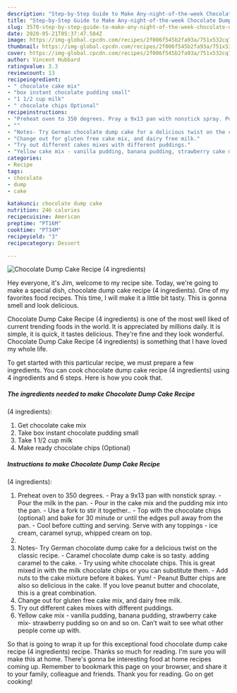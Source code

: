 ```yaml
---
description: "Step-by-Step Guide to Make Any-night-of-the-week Chocolate Dump Cake Recipe (4 ingredients)"
title: "Step-by-Step Guide to Make Any-night-of-the-week Chocolate Dump Cake Recipe (4 ingredients)"
slug: 3570-step-by-step-guide-to-make-any-night-of-the-week-chocolate-dump-cake-recipe-4-ingredients
date: 2020-05-21T05:37:47.584Z
image: https://img-global.cpcdn.com/recipes/2f006f545b2fa93a/751x532cq70/chocolate-dump-cake-recipe-4-ingredients-recipe-main-photo.jpg
thumbnail: https://img-global.cpcdn.com/recipes/2f006f545b2fa93a/751x532cq70/chocolate-dump-cake-recipe-4-ingredients-recipe-main-photo.jpg
cover: https://img-global.cpcdn.com/recipes/2f006f545b2fa93a/751x532cq70/chocolate-dump-cake-recipe-4-ingredients-recipe-main-photo.jpg
author: Vincent Hubbard
ratingvalue: 3.3
reviewcount: 13
recipeingredient:
- " chocolate cake mix"
- "box instant chocolate pudding small"
- "1 1/2 cup milk"
- " chocolate chips Optional"
recipeinstructions:
- "Preheat oven to 350 degrees. Pray a 9x13 pan with nonstick spray. Pour the milk in the pan. Pour in the cake mix and the pudding mix into the pan. Use a fork to stir it together.. Top with the chocolate chips (optional) and bake for 30 minute or until the edges pull away from the pan. Cool before cutting and serving. Serve with any toppings - ice cream, caramel syrup, whipped cream on top."
- ""
- "Notes- Try German chocolate dump cake for a delicious twist on the classic recipe. Caramel chocolate dump cake is so tasty. adding caramel to the cake. Try using white chocolate chips. This is great mixed in with the milk chocolate chips or you can substitute them. Add nuts to the cake mixture before it bakes. Yum! Peanut Butter chips are also so delicious in the cake. If you love peanut butter and chocolate, this is a great combination."
- "Change out for gluten free cake mix, and dairy free milk."
- "Try out different cakes mixes with different puddings."
- "Yellow cake mix - vanilla pudding, banana pudding, strawberry cake mix- strawberry pudding so on and so on. Can’t wait to see what other people come up with."
categories:
- Recipe
tags:
- chocolate
- dump
- cake

katakunci: chocolate dump cake 
nutrition: 246 calories
recipecuisine: American
preptime: "PT16M"
cooktime: "PT34M"
recipeyield: "3"
recipecategory: Dessert

---
```



![Chocolate Dump Cake Recipe
(4 ingredients)](https://img-global.cpcdn.com/recipes/2f006f545b2fa93a/751x532cq70/chocolate-dump-cake-recipe-4-ingredients-recipe-main-photo.jpg)

Hey everyone, it's Jim, welcome to my recipe site. Today, we're going to make a special dish, chocolate dump cake recipe
(4 ingredients). One of my favorites food recipes. This time, I will make it a little bit tasty. This is gonna smell and look delicious.



Chocolate Dump Cake Recipe
(4 ingredients) is one of the most well liked of current trending foods in the world. It is appreciated by millions daily. It is simple, it is quick, it tastes delicious. They're fine and they look wonderful. Chocolate Dump Cake Recipe
(4 ingredients) is something that I have loved my whole life.


To get started with this particular recipe, we must prepare a few ingredients. You can cook chocolate dump cake recipe
(4 ingredients) using 4 ingredients and 6 steps. Here is how you cook that.

<!--inarticleads1-->

##### The ingredients needed to make Chocolate Dump Cake Recipe
(4 ingredients):

1. Get  chocolate cake mix
1. Take box instant chocolate pudding small
1. Take 1 1/2 cup milk
1. Make ready  chocolate chips (Optional)




<!--inarticleads2-->

##### Instructions to make Chocolate Dump Cake Recipe
(4 ingredients):

1. Preheat oven to 350 degrees. - Pray a 9x13 pan with nonstick spray. - Pour the milk in the pan. - Pour in the cake mix and the pudding mix into the pan. - Use a fork to stir it together.. - Top with the chocolate chips (optional) and bake for 30 minute or until the edges pull away from the pan. - Cool before cutting and serving. Serve with any toppings - ice cream, caramel syrup, whipped cream on top.
1. 
1. Notes- Try German chocolate dump cake for a delicious twist on the classic recipe. - Caramel chocolate dump cake is so tasty. adding caramel to the cake. - Try using white chocolate chips. This is great mixed in with the milk chocolate chips or you can substitute them. - Add nuts to the cake mixture before it bakes. Yum! - Peanut Butter chips are also so delicious in the cake. If you love peanut butter and chocolate, this is a great combination.
1. Change out for gluten free cake mix, and dairy free milk.
1. Try out different cakes mixes with different puddings.
1. Yellow cake mix - vanilla pudding, banana pudding, strawberry cake mix- strawberry pudding so on and so on. Can’t wait to see what other people come up with.




So that is going to wrap it up for this exceptional food chocolate dump cake recipe
(4 ingredients) recipe. Thanks so much for reading. I'm sure you will make this at home. There's gonna be interesting food at home recipes coming up. Remember to bookmark this page on your browser, and share it to your family, colleague and friends. Thank you for reading. Go on get cooking!
